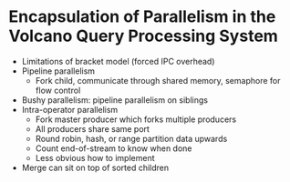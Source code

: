 # Encapsulation of Parallelism in the Volcano Query Processing System
- Limitations of bracket model (forced IPC overhead)
- Pipeline parallelism
    - Fork child, communicate through shared memory, semaphore for flow control
- Bushy parallelism: pipeline parallelism on siblings
- Intra-operator parallelism
    - Fork master producer which forks multiple producers
    - All producers share same port
    - Round robin, hash, or range partition data upwards
    - Count end-of-stream to know when done
    - Less obvious how to implement
- Merge can sit on top of sorted children

